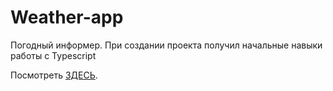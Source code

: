 # Weather-app

Погодный информер. При создании проекта получил начальные навыки работы с Typescript

Посмотреть [ЗДЕСЬ](https://weather-app-pavel-sol.vercel.app).
